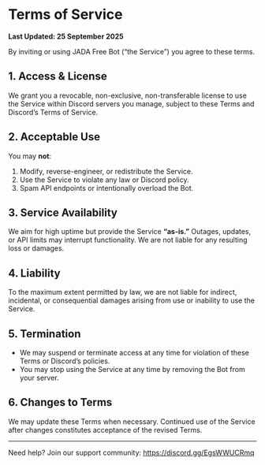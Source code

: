 # Terms of Service  
**Last Updated: 25 September 2025**

By inviting or using JADA Free Bot (“the Service”) you agree to these terms.

## 1. Access & License
We grant you a revocable, non-exclusive, non-transferable license to use the Service within Discord servers you manage, subject to these Terms and Discord’s Terms of Service.

## 2. Acceptable Use
You may **not**:
1. Modify, reverse-engineer, or redistribute the Service.  
2. Use the Service to violate any law or Discord policy.  
3. Spam API endpoints or intentionally overload the Bot.

## 3. Service Availability
We aim for high uptime but provide the Service **“as-is.”** Outages, updates, or API limits may interrupt functionality. We are not liable for any resulting loss or damages.

## 4. Liability
To the maximum extent permitted by law, we are not liable for indirect, incidental, or consequential damages arising from use or inability to use the Service.

## 5. Termination
- We may suspend or terminate access at any time for violation of these Terms or Discord’s policies.  
- You may stop using the Service at any time by removing the Bot from your server.

## 6. Changes to Terms
We may update these Terms when necessary. Continued use of the Service after changes constitutes acceptance of the revised Terms.

---

Need help? Join our support community: <https://discord.gg/EgsWWUCRmq>
